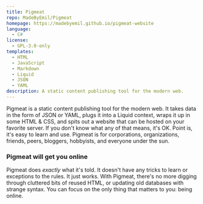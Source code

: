 ```yaml
---
title: Pigmeat
repo: MadeByEmil/Pigmeat
homepage: https://madebyemil.github.io/pigmeat-website
language:
  - C#
license:
  - GPL-3.0-only
templates:
  - HTML
  - JavaScript
  - Markdown
  - Liquid
  - JSON
  - YAML
description: A static content publishing tool for the modern web.
---
```


Pigmeat is a static content publishing tool for the modern web. It takes data in the form of JSON or YAML, plugs it into a Liquid context, wraps it up in some HTML & CSS, and spits out a website that can be hosted on your favorite server. If you don't know what any of that means, it's OK. Point is, it's easy to learn and use. Pigmeat is for corporations, organizations, friends, peers, bloggers, hobbyists, and everyone under the sun.

### Pigmeat will get you online

Pigmeat does *exactly* what it's told. It doesn't have any tricks to learn or exceptions to the rules. It just works. With Pigmeat, there's no more digging through cluttered bits of reused HTML, or updating old databases with strange syntax. You can focus on the only thing that matters to you: being online.
